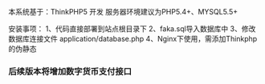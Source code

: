 本系统基于：ThinkPHP5 开发
服务器环境建议为PHP5.4+、MYSQL5.5+

安装事项：
1、代码直接部署到站点根目录下
2、faka.sql导入数据库中
3、修改数据库连接文件 application/database.php
4、Nginx下使用，需添加Thinkphp 的伪静态

### 后续版本将增加数字货币支付接口
